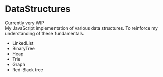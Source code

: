 # DataStructures

Currently very WIP  
My JavaScript implementation of various data structures. To reinforce my understanding of these fundamentals.  

* LinkedList
* BinaryTree
* Heap
* Trie
* Graph
* Red-Black tree

